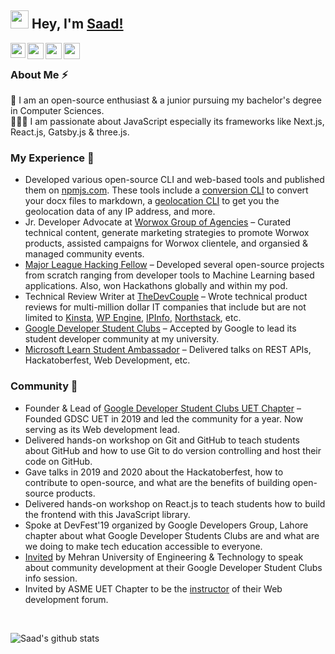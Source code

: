 ## <img src="https://github.com/TheDudeThatCode/TheDudeThatCode/blob/master/Assets/Hi.gif" width="29px"> Hey, I'm [Saad!](http://msaad.dev)

<a href="https://www.linkedin.com/in/msaaddev/">
  <img align="left" width="24px" src="https://cdn.jsdelivr.net/npm/simple-icons@v3/icons/linkedin.svg"  />
</a>
<a href="https://twitter.com/msaaddev">
  <img align="left" width="26px" src="https://cdn.jsdelivr.net/npm/simple-icons@v3/icons/twitter.svg" />
</a>
<a href="mailto:mrsaadirfan@gmail.com.com">
  <img align="left" width="26px" src="https://cdn.jsdelivr.net/npm/simple-icons@v3/icons/gmail.svg" />
</a>
<a href="https://www.youtube.com/channel/UCNQgFgvbz_Vf_2_sWaaKV8Q">
  <img align="left" width="26px" src="https://cdn.jsdelivr.net/npm/simple-icons@v3/icons/youtube.svg" />
</a>

<br />

### About Me ⚡️

🎩 I am an open-source enthusiast & a junior pursuing my bachelor's degree in Computer Sciences. <br/>
👨🏻‍💻 I am passionate about JavaScript especially its frameworks like Next.js, React.js, Gatsby.js & three.js. <br/>

### My Experience 🚀

- Developed various open-source CLI and web-based tools and published them on [npmjs.com](https://www.npmjs.com/~msaaddev). These tools include a [conversion CLI](https://github.com/msaaddev/docx-to-markdown) to convert your docx files to markdown, a [geolocation CLI](https://github.com/msaaddev/geo-location-cli) to get you the geolocation data of any IP address, and more.
- Jr. Developer Advocate at [Worwox Group of Agencies](https://worwox.com) – Curated technical content, generate marketing strategies to promote Worwox products, assisted campaigns for Worwox clientele, and organsied & managed community events.
- [Major League Hacking Fellow](https://fellowship.mlh.io) – Developed several open-source projects from scratch ranging from developer tools to Machine Learning based applications. Also, won Hackathons globally and within my pod.
- Technical Review Writer at [TheDevCouple](https://thedevcouple.com/author/muhammadsaad/) – Wrote technical product reviews for multi-million dollar IT companies that include but are not limited to [Kinsta](http://kinsta.com), [WP Engine](https://wpengine.com), [IPInfo](https://www.google.com/search?client=safari&rls=en&q=ipinfo&ie=UTF-8&oe=UTF-8), [Northstack](https://northstack.com), etc.
- [Google Developer Student Clubs](https://developers.google.com/community/dsc) – Accepted by Google to lead its student developer community at my university.
- [Microsoft Learn Student Ambassador](https://studentambassadors.microsoft.com) – Delivered talks on REST APIs, Hackatoberfest, Web Development, etc.

### Community 👥

- Founder & Lead of [Google Developer Student Clubs UET Chapter](https://dsc.community.dev/university-of-engineering-and-technology-lahore/) – Founded GDSC UET in 2019 and led the community for a year. Now serving as its Web development lead. 
- Delivered hands-on workshop on Git and GitHub to teach students about GitHub and how to use Git to do version controlling and host their code on GitHub.
- Gave talks in 2019 and 2020 about the Hackatoberfest, how to contribute to open-source, and what are the benefits of building open-source products.
- Delivered hands-on workshop on React.js to teach students how to build the frontend with this JavaScript library.
- Spoke at DevFest'19 organized by Google Developers Group, Lahore chapter about what Google Developer Students Clubs are and what are we doing to make tech education accessible to everyone.
- [Invited](https://www.youtube.com/watch?v=216LU4_yJT8) by Mehran University of Engineering & Technology to speak about community development at their Google Developer Student Clubs info session.
- Invited by ASME UET Chapter to be the [instructor](https://www.youtube.com/watch?v=l6U7pXfyuP4) of their Web development forum.

<br/>

![Saad's github stats](https://github-readme-stats.vercel.app/api?username=msaaddev&show_icons=true&hide_border=true&count_private=true&theme=shades-of-purple&icon_color=fad000)
